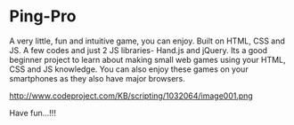 # Ping-Pro
A very little, fun and intuitive game, you can enjoy. Built on HTML, CSS and JS. A few codes and just 2 JS libraries- Hand.js and jQuery. Its a good beginner project to learn about making small web games using your HTML, CSS and JS knowledge. You can also enjoy these games on your smartphones as they also have major browsers.

http://www.codeproject.com/KB/scripting/1032064/image001.png

Have fun...!!!
